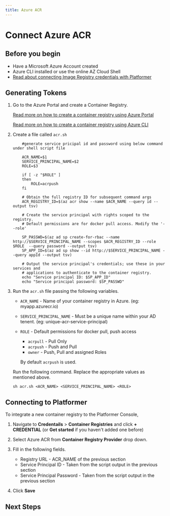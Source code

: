 ```yaml
---
title: Azure ACR
---
```


# Connect Azure ACR


## Before you begin

- Have a Microsoft Azure Account created
- Azure CLI installed or use the online AZ Cloud Shell
- [Read about connecting Image Registry credentials with Platformer](/user-guides/integrations/01-container-registry-integration/)


## Generating Tokens

1.  Go to the Azure Portal and create a Container Registry.

    [Read more on how to create a container registry using Azure Portal](https://docs.microsoft.com/en-us/azure/container-registry/container-registry-get-started-portal)

    [Read more on how to create a container registry using Azure CLI](https://docs.microsoft.com/en-us/azure/container-registry/container-registry-get-started-azure-cli)


2. Create a file called `acr.sh`

    ```
        #generate service pricipal id and password using below command under shell script file  

        ACR_NAME=$1
        SERVICE_PRINCIPAL_NAME=$2
        ROLE=$3

        if [ -z "$ROLE" ]
        then
            ROLE=acrpush
        fi

        # Obtain the full registry ID for subsequent command args
        ACR_REGISTRY_ID=$(az acr show --name $ACR_NAME --query id --output tsv)

        # Create the service principal with rights scoped to the registry.
        # Default permissions are for docker pull access. Modify the '--role'

        SP_PASSWD=$(az ad sp create-for-rbac --name http://$SERVICE_PRINCIPAL_NAME --scopes $ACR_REGISTRY_ID --role $ROLE  --query password --output tsv)
        SP_APP_ID=$(az ad sp show --id http://$SERVICE_PRINCIPAL_NAME --query appId --output tsv)

        # Output the service principal's credentials; use these in your services and
        # applications to authenticate to the container registry.
        echo "Service principal ID: $SP_APP_ID"
        echo "Service principal password: $SP_PASSWD"
    ```

3. Run the `acr.sh` file passing the following variables.

    - `ACR_NAME` - Name of your container registry in Azure. (eg: myapp.azurecr.io)
    - `SERVICE_PRINCIPAL_NAME` - Must be a unique name within your AD tenent. (eg: unique-acr-service-principal)
    - `ROLE` - Default permissions for docker pull, push access
        - `acrpull` - Pull Only
        - `acrpush` - Push and Pull
        - `owner` - Push, Pull and assigned Roles

        By default `acrpush` is used.


    Run the following command. Replace the appropriate values as mentioned above.

    ```
    sh acr.sh <ACR_NAME> <SERVICE_PRINCIPAL_NAME> <ROLE>
    ```
    
## Connecting to Platformer

To integrate a new container registry to the Platformer Console,

1. Navigate to **Credentails** > **Container Registries** and click **+ CREDENTIAL** (or **Get started** if you haven't added one before)

2. Select Azure ACR from **Container Registry Provider** drop down.

3. Fill in the following fields.

    - Registry URL - ACR_NAME of the previous section
    - Service Principal ID - Taken from  the script output in the previous section
    - Service Principal Password - Taken from  the script output in the previous section

4. Click **Save**


## Next Steps
